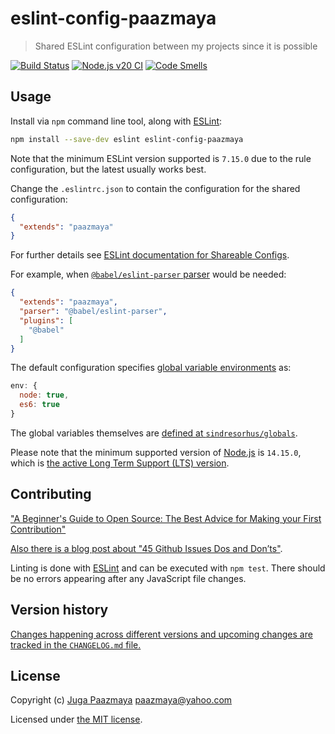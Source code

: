 # eslint-config-paazmaya

> Shared ESLint configuration between my projects since it is possible

[![Build Status](https://app.travis-ci.com/paazmaya/eslint-config-paazmaya.svg?branch=master)](https://app.travis-ci.com/paazmaya/eslint-config-paazmaya)
[![Node.js v20 CI](https://github.com/paazmaya/eslint-config-paazmaya/actions/workflows/linting-and-unit-testing.yml/badge.svg)](https://github.com/paazmaya/eslint-config-paazmaya/actions/workflows/linting-and-unit-testing.yml)
[![Code Smells](https://sonarcloud.io/api/project_badges/measure?project=paazmaya_eslint-config-paazmaya&metric=code_smells)](https://sonarcloud.io/dashboard?id=paazmaya_eslint-config-paazmaya)

## Usage

Install via `npm` command line tool, along with [ESLint](http://eslint.org/):

```sh
npm install --save-dev eslint eslint-config-paazmaya
```

Note that the minimum ESLint version supported is `7.15.0` due to the rule configuration, but the latest usually works best.

Change the `.eslintrc.json` to contain the configuration for the shared configuration:

```json
{
  "extends": "paazmaya"
}
```

For further details see [ESLint documentation for Shareable Configs](http://eslint.org/docs/developer-guide/shareable-configs).

For example, when [`@babel/eslint-parser` parser](https://github.com/babel/babel) would be needed:

```json
{
  "extends": "paazmaya",
  "parser": "@babel/eslint-parser",
  "plugins": [
    "@babel"
  ]
}
```

The default configuration specifies [global variable environments](https://eslint.org/docs/user-guide/configuring#specifying-environments) as:

```js
env: {
  node: true,
  es6: true
}
```

The global variables themselves are [defined at `sindresorhus/globals`](https://github.com/sindresorhus/globals/blob/master/globals.json).

Please note that the minimum supported version of [Node.js](https://nodejs.org/en/) is `14.15.0`, which is [the active Long Term Support (LTS) version](https://github.com/nodejs/Release#release-schedule).

## Contributing

["A Beginner's Guide to Open Source: The Best Advice for Making your First Contribution"](http://www.erikaheidi.com/blog/a-beginners-guide-to-open-source-the-best-advice-for-making-your-first-contribution/)

[Also there is a blog post about "45 Github Issues Dos and Don’ts"](https://davidwalsh.name/45-github-issues-dos-donts).

Linting is done with [ESLint](http://eslint.org) and can be executed with `npm test`.
There should be no errors appearing after any JavaScript file changes.

## Version history

[Changes happening across different versions and upcoming changes are tracked in the `CHANGELOG.md` file.](CHANGELOG.md)

## License

Copyright (c) [Juga Paazmaya](https://paazmaya.fi) <paazmaya@yahoo.com>

Licensed under [the MIT license](./LICENSE).

